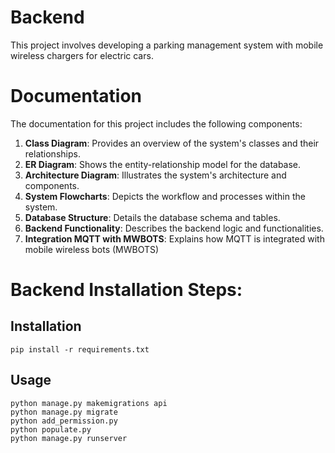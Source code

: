 # Backend

This project involves developing a parking management system with mobile wireless chargers for electric cars.

# Documentation

The documentation for this project includes the following components:

1. **Class Diagram**: Provides an overview of the system's classes and their relationships.
2. **ER Diagram**: Shows the entity-relationship model for the database.
3. **Architecture Diagram**: Illustrates the system's architecture and components.
4. **System Flowcharts**: Depicts the workflow and processes within the system.
5. **Database Structure**: Details the database schema and tables.
6. **Backend Functionality**: Describes the backend logic and functionalities.
7. **Integration MQTT with MWBOTS**: Explains how MQTT is integrated with mobile wireless bots (MWBOTS)

# Backend Installation Steps:

## Installation

    pip install -r requirements.txt

## Usage

    python manage.py makemigrations api
    python manage.py migrate
    python add_permission.py
    python populate.py
    python manage.py runserver